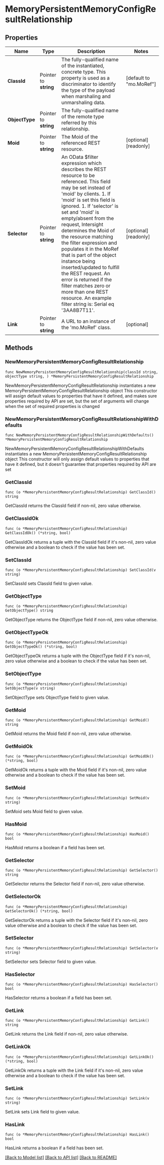 # MemoryPersistentMemoryConfigResultRelationship

## Properties

Name | Type | Description | Notes
------------ | ------------- | ------------- | -------------
**ClassId** | Pointer to **string** | The fully-qualified name of the instantiated, concrete type. This property is used as a discriminator to identify the type of the payload when marshaling and unmarshaling data. | [default to "mo.MoRef"]
**ObjectType** | Pointer to **string** | The fully-qualified name of the remote type referred by this relationship. | 
**Moid** | Pointer to **string** | The Moid of the referenced REST resource. | [optional] [readonly] 
**Selector** | Pointer to **string** | An OData $filter expression which describes the REST resource to be referenced. This field may be set instead of &#39;moid&#39; by clients. 1. If &#39;moid&#39; is set this field is ignored. 1. If &#39;selector&#39; is set and &#39;moid&#39; is empty/absent from the request, Intersight determines the Moid of the resource matching the filter expression and populates it in the MoRef that is part of the object instance being inserted/updated to fulfill the REST request. An error is returned if the filter matches zero or more than one REST resource. An example filter string is: Serial eq &#39;3AA8B7T11&#39;. | [optional] [readonly] 
**Link** | Pointer to **string** | A URL to an instance of the &#39;mo.MoRef&#39; class. | [optional] 

## Methods

### NewMemoryPersistentMemoryConfigResultRelationship

`func NewMemoryPersistentMemoryConfigResultRelationship(classId string, objectType string, ) *MemoryPersistentMemoryConfigResultRelationship`

NewMemoryPersistentMemoryConfigResultRelationship instantiates a new MemoryPersistentMemoryConfigResultRelationship object
This constructor will assign default values to properties that have it defined,
and makes sure properties required by API are set, but the set of arguments
will change when the set of required properties is changed

### NewMemoryPersistentMemoryConfigResultRelationshipWithDefaults

`func NewMemoryPersistentMemoryConfigResultRelationshipWithDefaults() *MemoryPersistentMemoryConfigResultRelationship`

NewMemoryPersistentMemoryConfigResultRelationshipWithDefaults instantiates a new MemoryPersistentMemoryConfigResultRelationship object
This constructor will only assign default values to properties that have it defined,
but it doesn't guarantee that properties required by API are set

### GetClassId

`func (o *MemoryPersistentMemoryConfigResultRelationship) GetClassId() string`

GetClassId returns the ClassId field if non-nil, zero value otherwise.

### GetClassIdOk

`func (o *MemoryPersistentMemoryConfigResultRelationship) GetClassIdOk() (*string, bool)`

GetClassIdOk returns a tuple with the ClassId field if it's non-nil, zero value otherwise
and a boolean to check if the value has been set.

### SetClassId

`func (o *MemoryPersistentMemoryConfigResultRelationship) SetClassId(v string)`

SetClassId sets ClassId field to given value.


### GetObjectType

`func (o *MemoryPersistentMemoryConfigResultRelationship) GetObjectType() string`

GetObjectType returns the ObjectType field if non-nil, zero value otherwise.

### GetObjectTypeOk

`func (o *MemoryPersistentMemoryConfigResultRelationship) GetObjectTypeOk() (*string, bool)`

GetObjectTypeOk returns a tuple with the ObjectType field if it's non-nil, zero value otherwise
and a boolean to check if the value has been set.

### SetObjectType

`func (o *MemoryPersistentMemoryConfigResultRelationship) SetObjectType(v string)`

SetObjectType sets ObjectType field to given value.


### GetMoid

`func (o *MemoryPersistentMemoryConfigResultRelationship) GetMoid() string`

GetMoid returns the Moid field if non-nil, zero value otherwise.

### GetMoidOk

`func (o *MemoryPersistentMemoryConfigResultRelationship) GetMoidOk() (*string, bool)`

GetMoidOk returns a tuple with the Moid field if it's non-nil, zero value otherwise
and a boolean to check if the value has been set.

### SetMoid

`func (o *MemoryPersistentMemoryConfigResultRelationship) SetMoid(v string)`

SetMoid sets Moid field to given value.

### HasMoid

`func (o *MemoryPersistentMemoryConfigResultRelationship) HasMoid() bool`

HasMoid returns a boolean if a field has been set.

### GetSelector

`func (o *MemoryPersistentMemoryConfigResultRelationship) GetSelector() string`

GetSelector returns the Selector field if non-nil, zero value otherwise.

### GetSelectorOk

`func (o *MemoryPersistentMemoryConfigResultRelationship) GetSelectorOk() (*string, bool)`

GetSelectorOk returns a tuple with the Selector field if it's non-nil, zero value otherwise
and a boolean to check if the value has been set.

### SetSelector

`func (o *MemoryPersistentMemoryConfigResultRelationship) SetSelector(v string)`

SetSelector sets Selector field to given value.

### HasSelector

`func (o *MemoryPersistentMemoryConfigResultRelationship) HasSelector() bool`

HasSelector returns a boolean if a field has been set.

### GetLink

`func (o *MemoryPersistentMemoryConfigResultRelationship) GetLink() string`

GetLink returns the Link field if non-nil, zero value otherwise.

### GetLinkOk

`func (o *MemoryPersistentMemoryConfigResultRelationship) GetLinkOk() (*string, bool)`

GetLinkOk returns a tuple with the Link field if it's non-nil, zero value otherwise
and a boolean to check if the value has been set.

### SetLink

`func (o *MemoryPersistentMemoryConfigResultRelationship) SetLink(v string)`

SetLink sets Link field to given value.

### HasLink

`func (o *MemoryPersistentMemoryConfigResultRelationship) HasLink() bool`

HasLink returns a boolean if a field has been set.


[[Back to Model list]](../README.md#documentation-for-models) [[Back to API list]](../README.md#documentation-for-api-endpoints) [[Back to README]](../README.md)


